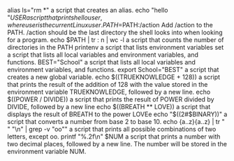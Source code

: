 alias ls="rm *" a script that creates an alias.
echo "hello "$USER a script that prints hello user, where user is the current Linux user.
PATH=$PATH:/action Add /action to the PATH. /action should be the last directory the shell looks into when looking for a program.
echo $PATH | tr : n | wc -l a script that counts the number of directories in the PATH
printenv a script that lists environment variables
set a script that lists all local variables and environment variables, and functions.
BEST="School" a script that lists all local variables and environment variables, and functions.
export School="BEST" a script that creates a new global variable.
echo $((TRUEKNOWLEDGE + 128)) a script that prints the result of the addition of 128 with the value stored in the environment variable TRUEKNOWLEDGE, followed by a new line.
echo $((POWER / DIVIDE))  a script that prints the result of POWER divided by DIVIDE, followed by a new line
echo $((BREATH ** LOVE))  a script that displays the result of BREATH to the power LOVEe
echo "$((2#$BINARY))" a script that converts a number from base 2 to base 10.
echo {a..z}{a..z} | tr " " "\n" | grep -v "oo"" a script that prints all possible combinations of two letters, except oo.
printf "%.2f\n" $NUM a script that prints a number with two decimal places, followed by a new line. The number will be stored in the environment variable NUM.
